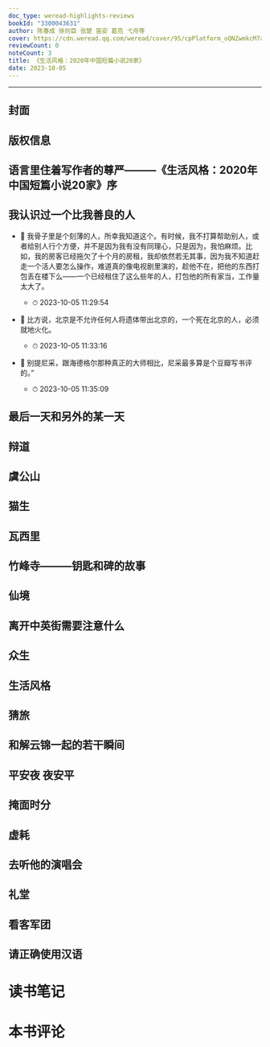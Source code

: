 ```yaml
---
doc_type: weread-highlights-reviews
bookId: "3300043631"
author: 陈春成 徐则臣 张楚 笛安 葛亮 弋舟等
cover: https://cdn.weread.qq.com/weread/cover/95/cpPlatform_oQNZwmkcM7aPddHxZKu1Bp/t7_cpPlatform_oQNZwmkcM7aPddHxZKu1Bp.jpg
reviewCount: 0
noteCount: 3
title: 《生活风格：2020年中国短篇小说20家》
date: 2023-10-05
---
```


---


## 封面

## 版权信息

## 语言里住着写作者的尊严———《生活风格：2020年中国短篇小说20家》序

## 我认识过一个比我善良的人


- 📌 我骨子里是个刻薄的人，所幸我知道这个。有时候，我不打算帮助别人，或者给别人行个方便，并不是因为我有没有同理心，只是因为，我怕麻烦。比如，我的房客已经拖欠了十个月的房租，我却依然若无其事，因为我不知道赶走一个活人要怎么操作，难道真的像电视剧里演的，趁他不在，把他的东西打包丢在楼下么——一个已经租住了这么些年的人，打包他的所有家当，工作量太大了。 
    - ⏱ 2023-10-05 11:29:54 

- 📌 比方说，北京是不允许任何人将遗体带出北京的，一个死在北京的人，必须就地火化。 
    - ⏱ 2023-10-05 11:33:16 

- 📌 别提尼采，跟海德格尔那种真正的大师相比，尼采最多算是个豆瓣写书评的。” 
    - ⏱ 2023-10-05 11:35:09 
## 最后一天和另外的某一天

## 辩道

## 虞公山

## 猫生

## 瓦西里

## 竹峰寺———钥匙和碑的故事

## 仙境

## 离开中英街需要注意什么

## 众生

## 生活风格

## 猜旅

## 和解云锦一起的若干瞬间

## 平安夜 夜安平

## 掩面时分

## 虚耗

## 去听他的演唱会

## 礼堂

## 看客军团

## 请正确使用汉语


# 读书笔记


# 本书评论
